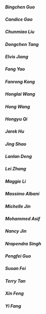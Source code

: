 ##### Bingchen Guo
##### Candice Gao
##### Chunmiao Liu
##### Dongchen Tang
##### Elvis Jiang
##### Fang Yao
##### Fanrong Kong
##### Honglai Wang
##### Hong Wang
##### Hongyu Qi
##### Jarek Hu
##### Jing Shao
##### Lanlan Deng
##### Lei Zhang
##### Maggie Li
##### Massimo Albani
##### Michelle Jin
##### Mohammed Asif
##### Nancy Jin
##### Nrapendra Singh
##### Pengfei Guo
##### Susan Fei
##### Terry Tan
##### Xin Feng
##### Yi Fang
